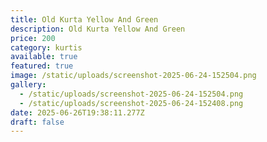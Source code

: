 ```yaml
---
title: Old Kurta Yellow And Green
description: Old Kurta Yellow And Green
price: 200
category: kurtis
available: true
featured: true
image: /static/uploads/screenshot-2025-06-24-152504.png
gallery:
  - /static/uploads/screenshot-2025-06-24-152504.png
  - /static/uploads/screenshot-2025-06-24-152408.png
date: 2025-06-26T19:38:11.277Z
draft: false
---
```

